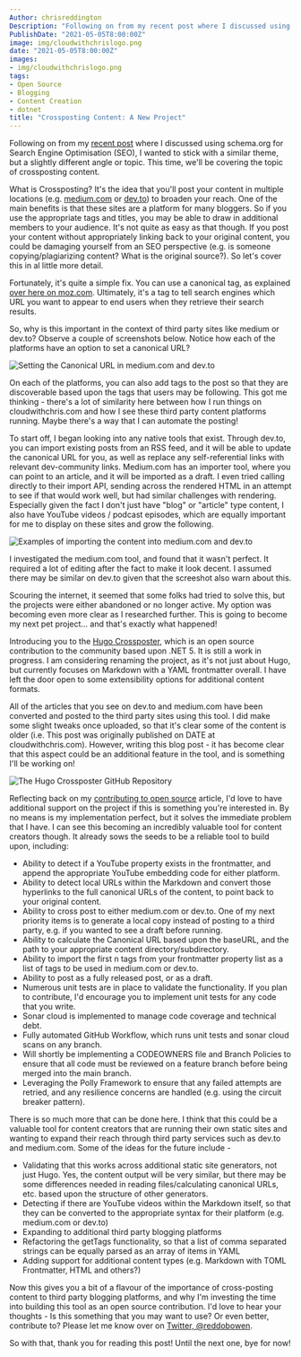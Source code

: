 ```yaml
---
Author: chrisreddington
Description: "Following on from my recent post where I discussed using schema.org for Search Engine Optimisation (SEO), I wanted to stick with a similar theme, but a slightly different angle or topic. This time, we'll be covering the topic of crossposting content. "
PublishDate: "2021-05-05T8:00:00Z"
image: img/cloudwithchrislogo.png
date: "2021-05-05T8:00:00Z"
images:
- img/cloudwithchrislogo.png
tags:
- Open Source
- Blogging
- Content Creation
- dotnet
title: "Crossposting Content: A New Project"
---
```

Following on from my [recent post](/blog/using-schema-org-for-seo) where I discussed using schema.org for Search Engine Optimisation (SEO), I wanted to stick with a similar theme, but a slightly different angle or topic. This time, we'll be covering the topic of crossposting content.

What is Crossposting? It's the idea that you'll post your content in multiple locations (e.g. [medium.com](https://cloudwithchris.medium.com/) or [dev.to](https://dev.to/cloudwithchris)) to broaden your reach. One of the main  benefits is that these sites are a platform for many bloggers. So if you use the appropriate tags and titles, you may be able to draw in additional members to your audience. It's not quite as easy as that though. If you post your content without appropriately linking back to your original content, you could be damaging yourself from an SEO perspective (e.g. is someone copying/plagiarizing content? What is the original source?). So let's cover this in al little more detail.

Fortunately, it's quite a simple fix. You can use a canonical tag, as explained [over here on moz.com](https://moz.com/learn/seo/canonicalization). Ultimately, it's a tag to tell search engines which URL you want to appear to end users when they retrieve their search results.

So, why is this important in the context of third party sites like medium or dev.to? Observe a couple of screenshots below. Notice how each of the platforms have an option to set a canonical URL?

![Setting the Canonical URL in medium.com and dev.to](/img/blog/crossposting-content/medium-devto-canonical.jpg)

On each of the platforms, you can also add tags to the post so that they are discoverable based upon the tags that users may be following. This got me thinking - there's a lot of similarity here between how I run things on cloudwithchris.com and how I see these third party content platforms running. Maybe there's a way that I can automate the posting!

To start off, I began looking into any native tools that exist. Through dev.to, you can import existing posts from an RSS feed, and it will be able to update the canonical URL for you, as well as replace any self-referential links with relevant dev-community links. Medium.com has an importer tool, where you can point to an article, and it will be imported as a draft. I even tried calling directly to their import API, sending across the rendered HTML in an attempt to see if that would work well, but had similar challenges with rendering. Especially given the fact I don't just have "blog" or "article" type content, I also have YouTube videos / podcast episodes, which are equally important for me to display on these sites and grow the following.

![Examples of importing the content into medium.com and dev.to](/img/blog/crossposting-content/medium-devto-import.jpg)

I investigated the medium.com tool, and found that it wasn't perfect. It required a lot of editing after the fact to make it look decent. I assumed there may be similar on dev.to given that the screeshot also warn about this.

Scouring the internet, it seemed that some folks had tried to solve this, but the projects were either abandoned or no longer active. My option was becoming even more clear as I researched further. This is going to become my next pet project... and that's exactly what happened!

Introducing you to the [Hugo Crossposter](https://github.com/chrisreddington/hugocrossposter), which is an open source contribution to the community based upon .NET 5. It is still a work in progress. I am considering renaming the project, as it's not just about Hugo, but currently focuses on Markdown with a YAML frontmatter overall. I have left the door open to some extensibility options for additional content formats.

All of the articles that you see on dev.to and medium.com have been converted and posted to the third party sites using this tool. I did make some slight tweaks once uploaded, so that it's clear some of the content is older (i.e. This post was originally published on DATE at cloudwithchris.com). However, writing this blog post - it has become clear that this aspect could be an additional feature in the tool, and is something I'll be working on!

![The Hugo Crossposter GitHub Repository](/img/blog/crossposting-content/hugo-crossposter-github-repo.jpg)

Reflecting back on my [contributing to open source](/blog/contributing-to-open-source) article, I'd love to have additional support on the project if this is something you're interested in. By no means is my implementation perfect, but it solves the immediate problem that I have. I can see this becoming an incredibly valuable tool for content creators though. It already sows the seeds to be a reliable tool to build upon, including:

* Ability to detect if a YouTube property exists in the frontmatter, and append the appropriate YouTube embedding code for either platform.
* Ability to detect local URLs within the Markdown and convert those hyperlinks to the full canonical URLs of the content, to point back to your original content.
* Ability to cross post to either medium.com or dev.to. One of my next priority items is to generate a local copy instead of posting to a third party, e.g. if you wanted to see a draft before running.
* Ability to calculate the Canonical URL based upon the baseURL, and the path to your appropriate content directory/subdirectory.
* Ability to import the first n tags from your frontmatter property list as a list of tags to be used in medium.com or dev.to.
* Ability to post as a fully released post, or as a draft.
* Numerous unit tests are in place to validate the functionality. If you plan to contribute, I'd encourage you to implement unit tests for any code that you write.
* Sonar cloud is implemented to manage code coverage and technical debt.
* Fully automated GitHub Workflow, which runs unit tests and sonar cloud scans on any branch.
* Will shortly be implementing a CODEOWNERS file and Branch Policies to ensure that all code must be reviewed on a feature branch before being merged into the main branch.
* Leveraging the Polly Framework to ensure that any failed attempts are retried, and any resilience concerns are handled (e.g. using the circuit breaker pattern).

There is so much more that can be done here. I think that this could be a valuable tool for content creators that are running their own static sites and wanting to expand their reach through third party services such as dev.to and medium.com. Some of the ideas for the future include -

* Validating that this works across additional static site generators, not just Hugo. Yes, the content output will be very similar, but there may be some differences needed in reading files/calculating canonical URLs, etc. based upon the structure of other generators.
* Detecting if there are YouTube videos within the Markdown itself, so that they can be converted to the appropriate syntax for their platform (e.g. medium.com or dev.to)
* Expanding to additional third party blogging platforms
* Refactoring the getTags functionality, so that a list of comma separated strings can be equally parsed as an array of items in YAML
* Adding support for additional content types (e.g. Markdown with TOML Frontmatter, HTML and others?)

Now this gives you a bit of a flavour of the importance of cross-posting content to third party blogging platforms, and why I'm investing the time into building this tool as an open source contribution. I'd love to hear your thoughts - Is this something that you may want to use? Or even better, contribute to? Please let me know over on [Twitter, @reddobowen](https://twitter.com/reddobowen).

So with that, thank you for reading this post! Until the next one, bye for now!